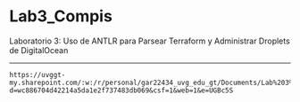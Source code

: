 # Lab3_Compis
Laboratorio 3: Uso de ANTLR para Parsear Terraform y Administrar Droplets de DigitalOcean

---

```
https://uvggt-my.sharepoint.com/:w:/r/personal/gar22434_uvg_edu_gt/Documents/Lab%203%20Compiladores.docx?d=wc886704d42214a5da1e2f737483db069&csf=1&web=1&e=UGBc5S
```
